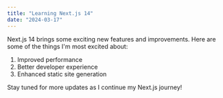 ```yaml
---
title: "Learning Next.js 14"
date: "2024-03-17"
---
```


Next.js 14 brings some exciting new features and improvements. Here are some of the things I'm most excited about:

1. Improved performance
2. Better developer experience
3. Enhanced static site generation

Stay tuned for more updates as I continue my Next.js journey!
